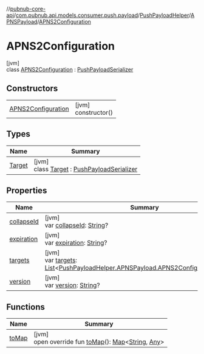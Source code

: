 //[pubnub-core-api](../../../../../index.md)/[com.pubnub.api.models.consumer.push.payload](../../../index.md)/[PushPayloadHelper](../../index.md)/[APNSPayload](../index.md)/[APNS2Configuration](index.md)

# APNS2Configuration

[jvm]\
class [APNS2Configuration](index.md) : [PushPayloadSerializer](../../../-push-payload-serializer/index.md)

## Constructors

| | |
|---|---|
| [APNS2Configuration](-a-p-n-s2-configuration.md) | [jvm]<br>constructor() |

## Types

| Name | Summary |
|---|---|
| [Target](-target/index.md) | [jvm]<br>class [Target](-target/index.md) : [PushPayloadSerializer](../../../-push-payload-serializer/index.md) |

## Properties

| Name | Summary |
|---|---|
| [collapseId](collapse-id.md) | [jvm]<br>var [collapseId](collapse-id.md): [String](https://kotlinlang.org/api/latest/jvm/stdlib/kotlin/-string/index.html)? |
| [expiration](expiration.md) | [jvm]<br>var [expiration](expiration.md): [String](https://kotlinlang.org/api/latest/jvm/stdlib/kotlin/-string/index.html)? |
| [targets](targets.md) | [jvm]<br>var [targets](targets.md): [List](https://kotlinlang.org/api/latest/jvm/stdlib/kotlin.collections/-list/index.html)&lt;[PushPayloadHelper.APNSPayload.APNS2Configuration.Target](-target/index.md)&gt;? |
| [version](version.md) | [jvm]<br>var [version](version.md): [String](https://kotlinlang.org/api/latest/jvm/stdlib/kotlin/-string/index.html)? |

## Functions

| Name | Summary |
|---|---|
| [toMap](to-map.md) | [jvm]<br>open override fun [toMap](to-map.md)(): [Map](https://kotlinlang.org/api/latest/jvm/stdlib/kotlin.collections/-map/index.html)&lt;[String](https://kotlinlang.org/api/latest/jvm/stdlib/kotlin/-string/index.html), [Any](https://kotlinlang.org/api/latest/jvm/stdlib/kotlin/-any/index.html)&gt; |
